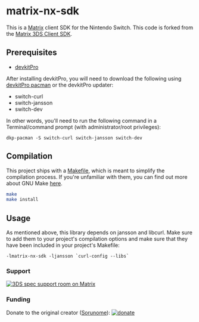 
# matrix-nx-sdk

This is a [Matrix](https://matrix.org/) client SDK for the Nintendo Switch. This code is forked from the [Matrix 3DS Client SDK](https://github.com/Sorunome/matrix-3ds-sdk).

## Prerequisites

- [devkitPro](https://devkitpro.org/wiki/Getting_Started)

After installing devkitPro, you will need to download the following using [devkitPro pacman](https://devkitpro.org/wiki/devkitPro_pacman) or the devkitPro updater:

- switch-curl
- switch-jansson
- switch-dev

In other words, you'll need to run the following command in a Terminal/command prompt (with administrator/root privileges):

```
dkp-pacman -S switch-curl switch-jansson switch-dev
```

## Compilation

This project ships with a [Makefile](Makefile), which is meant to simplify the compilation process. If you're unfamiliar with them, you can find out more about GNU Make [here](https://www.gnu.org/software/make/).

```bash
make
make install
```

## Usage

As mentioned above, this library depends on jansson and libcurl. Make sure to add them to your project's compilation options and make sure that they have been included in your project's Makefile:

```
-lmatrix-nx-sdk -ljansson `curl-config --libs`
```

### Support

[![3DS spec support room on Matrix](https://img.shields.io/matrix/matrix-3ds-sdk:sorunome.de.svg?label=%23matrix-3ds-sdk:sorunome.de&logo=matrix&server_fqdn=sorunome.de)](https://matrix.to/#/#matrix-3ds-sdk:sorunome.de)

### Funding

Donate to the original creator ([Sorunome](https://github.com/Sorunome/matrix-3ds-sdk)):
[![donate](https://liberapay.com/assets/widgets/donate.svg)](https://liberapay.com/Sorunome/donate)
